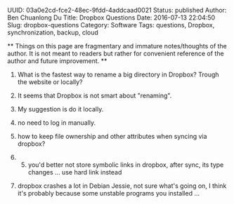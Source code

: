 UUID: 03a0e2cd-fce2-48ec-9fdd-4addcaad0021
Status: published
Author: Ben Chuanlong Du
Title: Dropbox Questions
Date: 2016-07-13 22:04:50
Slug: dropbox-questions
Category: Software
Tags: questions, Dropbox, synchronization, backup, cloud

**
Things on this page are fragmentary and immature notes/thoughts of the author. 
It is not meant to readers but rather for convenient reference of the author and future improvement.
**
 

1. What is the fastest way to rename a big directory in Dropbox? Trough the website or locally? 

2. It seems that Dropbox is not smart about "renaming".

3. My suggestion is do it locally.

4. no need to log in manually.

5. how to keep file ownership and other attributes when syncing via dropbox?

6. 5. you'd better not store symbolic links in dropbox,
after sync, its type changes ... use hard link instead

7. dropbox crashes a lot in Debian Jessie, 
not sure what's going on, I think it's probably because some unstable programs you installed ...
